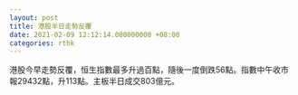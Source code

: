 ```yaml
---
layout: post
title: 港股半日走勢反覆
date: 2021-02-09 12:12:14.000000000 +08:00
categories: rthk
---
```


港股今早走勢反覆，恒生指數最多升過百點，隨後一度倒跌56點。指數中午收市報29432點，升113點。主板半日成交803億元。
